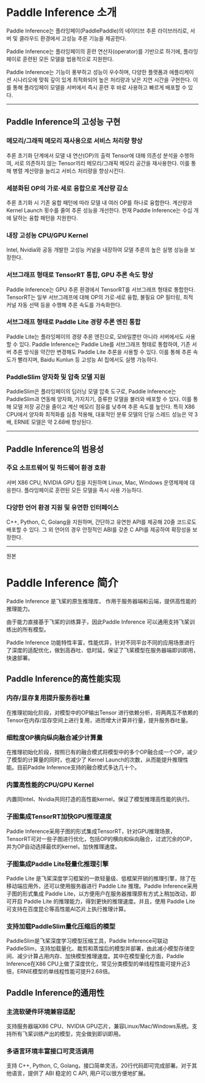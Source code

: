 # Paddle Inference 소개

Paddle Inference는 플라잉페이(PaddlePaddle)의 네이티브 추론 라이브러리로, 서버 및 클라우드 환경에서 고성능 추론 기능을 제공한다.

Paddle Inference는 플라잉페이의 훈련 연산자(operator)를 기반으로 하기에, 플라잉페이로 훈련된 모든 모델을 범용적으로 지원한다.

Paddle Inference는 기능이 풍부하고 성능이 우수하며, 다양한 플랫폼과 애플리케이션 시나리오에 맞춰 깊이 있게 최적화되어 높은 처리량과 낮은 지연 시간을 구현한다. 이를 통해 플라잉페이 모델을 서버에서 즉시 훈련 후 바로 사용하고 빠르게 배포할 수 있다.

---

## Paddle Inference의 고성능 구현

### 메모리/그래픽 메모리 재사용으로 서비스 처리량 향상  
추론 초기화 단계에서 모델 내 연산(OP)의 출력 Tensor에 대해 의존성 분석을 수행하여, 서로 의존하지 않는 Tensor끼리 메모리/그래픽 메모리 공간을 재사용한다. 이를 통해 병렬 계산량을 늘리고 서비스 처리량을 향상시킨다.

### 세분화된 OP의 가로·세로 융합으로 계산량 감소  
추론 초기화 시 기존 융합 패턴에 따라 모델 내 여러 OP를 하나로 융합한다. 계산량과 Kernel Launch 횟수를 줄여 추론 성능을 개선한다. 현재 Paddle Inference는 수십 개에 달하는 융합 패턴을 지원한다.

### 내장 고성능 CPU/GPU Kernel  
Intel, Nvidia와 공동 개발한 고성능 커널을 내장하여 모델 추론의 높은 실행 성능을 보장한다.

### 서브그래프 형태로 TensorRT 통합, GPU 추론 속도 향상  
Paddle Inference는 GPU 추론 환경에서 TensorRT를 서브그래프 형태로 통합한다. TensorRT는 일부 서브그래프에 대해 OP의 가로·세로 융합, 불필요 OP 필터링, 최적 커널 자동 선택 등을 수행해 추론 속도를 가속화한다.

### 서브그래프 형태로 Paddle Lite 경량 추론 엔진 통합  
Paddle Lite는 플라잉페이의 경량 추론 엔진으로, 모바일뿐만 아니라 서버에서도 사용할 수 있다. Paddle Inference는 Paddle Lite를 서브그래프 형태로 통합하여, 기존 서버 추론 방식을 약간만 변경해도 Paddle Lite 추론을 사용할 수 있다. 이를 통해 추론 속도가 빨라지며, Baidu Kunlun 등 고성능 AI 칩에서도 실행 가능하다.

### PaddleSlim 양자화 및 압축 모델 지원  
PaddleSlim은 플라잉페이의 딥러닝 모델 압축 도구로, Paddle Inference는 PaddleSlim과 연동해 양자화, 가지치기, 증류한 모델을 불러와 배포할 수 있다. 이를 통해 모델 저장 공간을 줄이고 계산 메모리 점유를 낮추며 추론 속도를 높인다. 특히 X86 CPU에서 양자화 최적화를 심층 적용해, 대표적인 분류 모델의 단일 스레드 성능은 약 3배, ERNIE 모델은 약 2.68배 향상된다.

---

## Paddle Inference의 범용성

### 주요 소프트웨어 및 하드웨어 환경 호환  
서버 X86 CPU, NVIDIA GPU 칩을 지원하며 Linux, Mac, Windows 운영체제에 대응한다. 플라잉페이로 훈련된 모든 모델을 즉시 사용 가능하다.

### 다양한 언어 환경 지원 및 유연한 인터페이스  
C++, Python, C, Golang을 지원하며, 간단하고 유연한 API를 제공해 20줄 코드로도 배포할 수 있다. 그 외 언어의 경우 안정적인 ABI를 갖춘 C API를 제공하여 확장성을 보장한다.


---
원본


# Paddle Inference 简介

Paddle Inference 是飞桨的原生推理库， 作用于服务器端和云端，提供高性能的推理能力。

由于能力直接基于飞桨的训练算子，因此Paddle Inference 可以通用支持飞桨训练出的所有模型。

Paddle Inference 功能特性丰富，性能优异，针对不同平台不同的应用场景进行了深度的适配优化，做到高吞吐、低时延，保证了飞桨模型在服务器端即训即用，快速部署。

## Paddle Inference的高性能实现

### 内存/显存复用提升服务吞吐量

在推理初始化阶段，对模型中的OP输出Tensor 进行依赖分析，将两两互不依赖的Tensor在内存/显存空间上进行复用，进而增大计算并行量，提升服务吞吐量。

### 细粒度OP横向纵向融合减少计算量

在推理初始化阶段，按照已有的融合模式将模型中的多个OP融合成一个OP，减少了模型的计算量的同时，也减少了 Kernel Launch的次数，从而能提升推理性能。目前Paddle Inference支持的融合模式多达几十个。

### 内置高性能的CPU/GPU Kernel

内置同Intel、Nvidia共同打造的高性能kernel，保证了模型推理高性能的执行。

### 子图集成TensorRT加快GPU推理速度

Paddle Inference采用子图的形式集成TensorRT，针对GPU推理场景，TensorRT可对一些子图进行优化，包括OP的横向和纵向融合，过滤冗余的OP，并为OP自动选择最优的kernel，加快推理速度。

### 子图集成Paddle Lite轻量化推理引擎

Paddle Lite 是飞桨深度学习框架的一款轻量级、低框架开销的推理引擎，除了在移动端应用外，还可以使用服务器进行 Paddle Lite 推理。Paddle Inference采用子图的形式集成 Paddle Lite，以方便用户在服务器推理原有方式上稍加改动，即可开启 Paddle Lite 的推理能力，得到更快的推理速度。并且，使用 Paddle Lite 可支持在百度昆仑等高性能AI芯片上执行推理计算。

### 支持加载PaddleSlim量化压缩后的模型

PaddleSlim是飞桨深度学习模型压缩工具，Paddle Inference可联动PaddleSlim，支持加载量化、裁剪和蒸馏后的模型并部署，由此减小模型存储空间、减少计算占用内存、加快模型推理速度。其中在模型量化方面，Paddle Inference在X86 CPU上做了深度优化，常见分类模型的单线程性能可提升近3倍，ERNIE模型的单线程性能可提升2.68倍。

## Paddle Inference的通用性

### 主流软硬件环境兼容适配

支持服务器端X86 CPU、NVIDIA GPU芯片，兼容Linux/Mac/Windows系统。支持所有飞桨训练产出的模型，完全做到即训即用。

### 多语言环境丰富接口可灵活调用

支持 C++, Python, C, Golang，接口简单灵活，20行代码即可完成部署。对于其他语言，提供了 ABI 稳定的 C API, 用户可以很方便地扩展。

